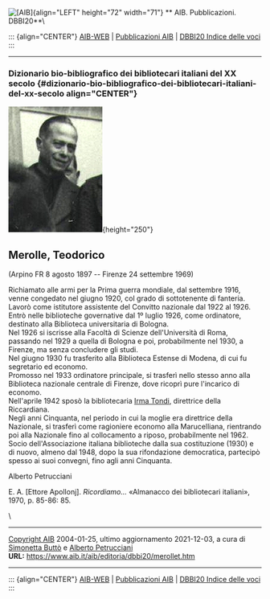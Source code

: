 ![\[AIB\]](/aib/wi/aibv72.gif){align="LEFT" height="72" width="71"}
** AIB. Pubblicazioni. DBBI20**\

::: {align="CENTER"}
[AIB-WEB](/) \| [Pubblicazioni AIB](/pubblicazioni/) \| [DBBI20 Indice
delle voci](dbbi20.htm)
:::

------------------------------------------------------------------------

### Dizionario bio-bibliografico dei bibliotecari italiani del XX secolo {#dizionario-bio-bibliografico-dei-bibliotecari-italiani-del-xx-secolo align="CENTER"}

![\[Ritratto\]](merollet.jpg){height="250"}

## Merolle, Teodorico

(Arpino FR 8 agosto 1897 -- Firenze 24 settembre 1969)

Richiamato alle armi per la Prima guerra mondiale, dal settembre 1916,
venne congedato nel giugno 1920, col grado di sottotenente di fanteria.\
Lavorò come istitutore assistente del Convitto nazionale dal 1922 al
1926.\
Entrò nelle biblioteche governative dal 1º luglio 1926, come ordinatore,
destinato alla Biblioteca universitaria di Bologna.\
Nel 1926 si iscrisse alla Facoltà di Scienze dell\'Università di Roma,
passando nel 1929 a quella di Bologna e poi, probabilmente nel 1930, a
Firenze, ma senza concludere gli studi.\
Nel giugno 1930 fu trasferito alla Biblioteca Estense di Modena, di cui
fu segretario ed economo.\
Promosso nel 1933 ordinatore principale, si trasferì nello stesso anno
alla Biblioteca nazionale centrale di Firenze, dove ricoprì pure
l\'incarico di economo.\
Nell\'aprile 1942 sposò la bibliotecaria [Irma Tondi](merollei.htm),
direttrice della Riccardiana.\
Negli anni Cinquanta, nel periodo in cui la moglie era direttrice della
Nazionale, si trasferì come ragioniere economo alla Marucelliana,
rientrando poi alla Nazionale fino al collocamento a riposo,
probabilmente nel 1962.\
Socio dell\'Associazione italiana biblioteche dalla sua costituzione
(1930) e di nuovo, almeno dal 1948, dopo la sua rifondazione
democratica, partecipò spesso ai suoi convegni, fino agli anni
Cinquanta.

Alberto Petrucciani

E. A. \[Ettore Apollonj\]. *Ricordiamo\...* «Almanacco dei bibliotecari
italiani», 1970, p. 85-86: 85.

\

------------------------------------------------------------------------

[Copyright AIB](/su-questo-sito/dichiarazione-di-copyright-aib-web/)
2004-01-25, ultimo aggiornamento 2021-12-03, a cura di [Simonetta
Buttò](/aib/redazione3.htm) e [Alberto
Petrucciani](/su-questo-sito/redazione-aib-web/)\
**URL:** https://www.aib.it/aib/editoria/dbbi20/merollet.htm

------------------------------------------------------------------------

::: {align="CENTER"}
[AIB-WEB](/) \| [Pubblicazioni AIB](/pubblicazioni/) \| [DBBI20 Indice
delle voci](dbbi20.htm)
:::
